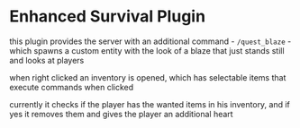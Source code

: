 # Enhanced Survival Plugin
this plugin provides the server with an additional command - ```/quest_blaze``` - which spawns a custom entity with the look of a blaze that just stands still and looks at players

when right clicked an inventory is opened, which has selectable items that execute commands when clicked

currently it checks if the player has the wanted items in his inventory, and if yes it removes them and gives the player an additional heart
